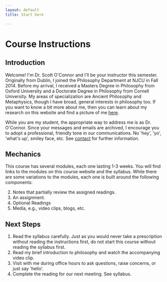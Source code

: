 ```yaml
---
layout: default
title: Start here

---
```



# Course Instructions

## Introduction

Welcome! I'm Dr. Scott O'Connor and I'll be your instructor this semester. Originally from Dublin, I joined the Philosophy Department at NJCU in Fall 2014. Before my arrival, I received a Masters Degree in Philosophy from Oxford University and a Doctorate Degree in Philosophy from Cornell University. My areas of specialization are Ancient Philosophy and Metaphysics, though I have broad, general interests in philosophy too. If you want to know a bit more about me, then you can learn about my research on this website and find a picture of me [here](http://www.njcu.edu/philosophy/faculty/). 

While you are my student, the appropriate way to address me is as Dr. O'Connor. Since your messages and emails are archived, I encourage you to adopt a professional, friendly tone in our communications. No 'hey', 'yo', 'what's up', smiley face, etc. See [contact](\Contact) for further information.


## Mechanics


This course has several modules, each one lasting 1-3 weeks. You will find links to the modules on this course website and the syllabus. While there are some variations to the modules, each one is built around the following components: 

2. Notes that partially review the assigned readings.  
3. An assignment.
4. Optional Readings
5. Media, e.g., video clips, blogs, etc.

## Next Steps 

1. Read the syllabus carefully. Just as you would never take a prescription without reading the instructions first, do not start this course without reading the syllabus first.  
2. Read my brief introduction to philosophy and watch the accompanying video clip. 
3. Visit with me during office hours to ask questions, raise concerns, or just say 'hello'.
4. Complete the reading for our next meeting. See syllabus.
